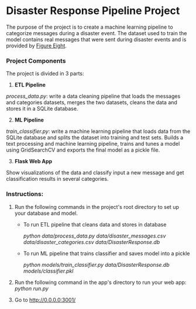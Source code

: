 # Disaster Response Pipeline Project

The purpose of the project is to create a machine learning pipeline to categorize messages during a 
disaster event. The dataset used to train the model contains real messages that were sent during disaster events and is provided by [Figure Eight](https://www.figure-eight.com/). 

### Project Components
The project is divided in 3 parts:

1. **ETL Pipeline**

*process_data.py*: write a data cleaning pipeline that loads the messages and categories datasets,
merges the two datasets, cleans the data and stores it in a SQLite database.

2. **ML Pipeline**

*train_classifier.py*: write a machine learning pipeline that loads data from the SQLite database
and splits the dataset into training and test sets. Builds a text processing and machine learning pipeline, trains and tunes a model using GridSearchCV and exports the final model as a pickle file.

3. **Flask Web App**

Show visualizations of the data and classify input a new message and get classification results in several categories.

### Instructions:
1. Run the following commands in the project's root directory to set up your database and model.

    - To run ETL pipeline that cleans data and stores in database
    
        *python data/process_data.py data/disaster_messages.csv data/disaster_categories.csv data/DisasterResponse.db*
    - To run ML pipeline that trains classifier and saves model into a pickle
    
        *python models/train_classifier.py data/DisasterResponse.db models/classifier.pkl*

2. Run the following command in the app's directory to run your web app: *python run.py*

3. Go to http://0.0.0.0:3001/

